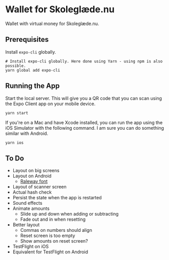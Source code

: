 # Wallet for Skoleglæde.nu

Wallet with virtual money for Skoleglæde.nu.

## Prerequisites

Install `expo-cli` globally.

    # Install expo-cli globally. Here done using Yarn - using npm is also possible.
    yarn global add expo-cli

## Running the App

Start the local server. This will give you a QR code that you can scan using the Expo Client app on your mobile device.

    yarn start

If you're on a Mac and have Xcode installed, you can run the app using the iOS Simulator with the following command. I am sure you can do something similar with Android.

    yarn ios

## To Do

- Layout on big screens
- Layout on Android
  - [Raleway font](https://fonts.google.com/specimen/Raleway)
- Layout of scanner screen
- Actual hash check
- Persist the state when the app is restarted
- Sound effects
- Animate amounts
  - Slide up and down when adding or subtracting
  - Fade out and in when resetting
- Better layout
  - Commas on numbers should align
  - Reset screen is too empty
  - Show amounts on reset screen?
- TestFlight on iOS
- Equivalent for TestFlight on Android